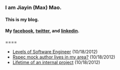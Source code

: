 ### I am Jiayin (Max) Mao. 
#### This is my blog.
#### My [facebook](https://www.facebook.com/max.mao.50), [twitter](https://twitter.com/MaxMao), and [linkedin](http://www.linkedin.com/pub/mao-jiayin/3/402/44).

====

* [Levels of Software Engineer](https://github.com/MaxMao/blog/blob/master/posts/engineer_levels.md) (10/18/2012)
* [Rspec mock author lives in my area?](https://github.com/MaxMao/blog/blob/master/posts/rspec_mock_zip.md) (10/18/2012)
* [Lifetime of an internal project](https://github.com/MaxMao/blog/blob/master/posts/lifetime.md) (10/18/2012)